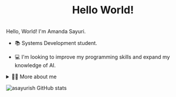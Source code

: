 <div id="user-content-toc">
  <ul align="center">
    <summary><h1 style="display: inline-block">Hello World!</h1></summary>
</div>

<p>
  Hello, World! I'm Amanda Sayuri.

  - 📚 Systems Development student. 

  - 💻 I'm looking to improve my programming skills and expand my knowledge of AI.
</p>


<details>
  <summary>👩‍💻 More about me </summary>

  - 💬 I'm 16 years old, born on January 12, 2009, and I live in Brazil, in São Paulo. As I am in high school, I am not proficient in some subjects yet.

  - ⚡ I like reading manga and comics, watching anime, and I'm a fan of Star Wars.
  
  - ⭐ I am fluent in Portuguese and currently study English and French.
</details>


![asayurish GitHub stats](https://github-readme-stats.vercel.app/api?username=asayurish&show_icons=true&theme=blue_navy)
